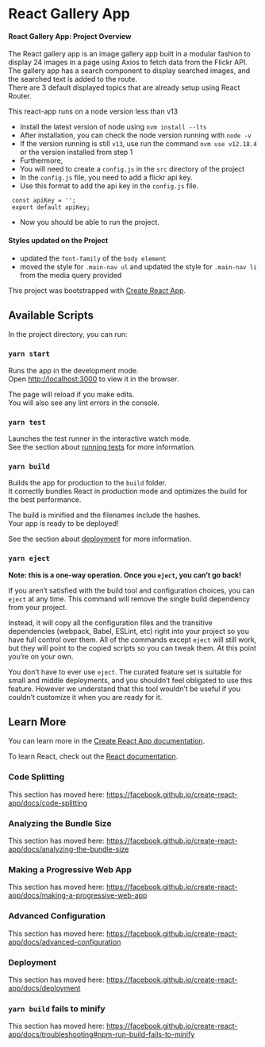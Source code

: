 
# React Gallery App
#### React Gallery App: Project Overview
The React gallery app is an image gallery app built in a modular fashion to display 24 images
in a page using Axios to fetch data from the Flickr API. <br />
The gallery app has a search component to display searched images, and the searched text is added to the route. <br />
There are 3 default displayed topics that are already setup using React Router.


This react-app runs on a node version less than v13
- Install the latest version of node using  `nvm install --lts`
- After installation, you can check the node version running with `node -v`
- If the version running is still `v13`, use run the command `nvm use v12.18.4` or the version 
installed from step 1
- Furthermore,
- You will need to create a `config.js` in the `src` directory of the project
- In the `config.js` file, you need to add a flickr api key.
- Use this format to add the api key in the `config.js` file.
```
 const apiKey = '';
 export default apiKey;
```
- Now you should be able to run the project.

#### Styles updated on the Project
- updated the `font-family` of the `body element`
- moved the style for `.main-nav ul` and updated the style for `.main-nav li` from the media query provided


This project was bootstrapped with [Create React App](https://github.com/facebook/create-react-app).

## Available Scripts

In the project directory, you can run:

### `yarn start`

Runs the app in the development mode.<br />
Open [http://localhost:3000](http://localhost:3000) to view it in the browser.

The page will reload if you make edits.<br />
You will also see any lint errors in the console.

### `yarn test`

Launches the test runner in the interactive watch mode.<br />
See the section about [running tests](https://facebook.github.io/create-react-app/docs/running-tests) for more information.

### `yarn build`

Builds the app for production to the `build` folder.<br />
It correctly bundles React in production mode and optimizes the build for the best performance.

The build is minified and the filenames include the hashes.<br />
Your app is ready to be deployed!

See the section about [deployment](https://facebook.github.io/create-react-app/docs/deployment) for more information.

### `yarn eject`

**Note: this is a one-way operation. Once you `eject`, you can’t go back!**

If you aren’t satisfied with the build tool and configuration choices, you can `eject` at any time. This command will remove the single build dependency from your project.

Instead, it will copy all the configuration files and the transitive dependencies (webpack, Babel, ESLint, etc) right into your project so you have full control over them. All of the commands except `eject` will still work, but they will point to the copied scripts so you can tweak them. At this point you’re on your own.

You don’t have to ever use `eject`. The curated feature set is suitable for small and middle deployments, and you shouldn’t feel obligated to use this feature. However we understand that this tool wouldn’t be useful if you couldn’t customize it when you are ready for it.

## Learn More

You can learn more in the [Create React App documentation](https://facebook.github.io/create-react-app/docs/getting-started).

To learn React, check out the [React documentation](https://reactjs.org/).

### Code Splitting

This section has moved here: https://facebook.github.io/create-react-app/docs/code-splitting

### Analyzing the Bundle Size

This section has moved here: https://facebook.github.io/create-react-app/docs/analyzing-the-bundle-size

### Making a Progressive Web App

This section has moved here: https://facebook.github.io/create-react-app/docs/making-a-progressive-web-app

### Advanced Configuration

This section has moved here: https://facebook.github.io/create-react-app/docs/advanced-configuration

### Deployment

This section has moved here: https://facebook.github.io/create-react-app/docs/deployment

### `yarn build` fails to minify

This section has moved here: https://facebook.github.io/create-react-app/docs/troubleshooting#npm-run-build-fails-to-minify
